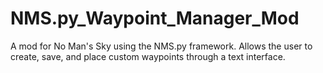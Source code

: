 # NMS.py_Waypoint_Manager_Mod
A mod for No Man's Sky using the NMS.py framework. Allows the user to create, save, and place custom waypoints through a text interface.
